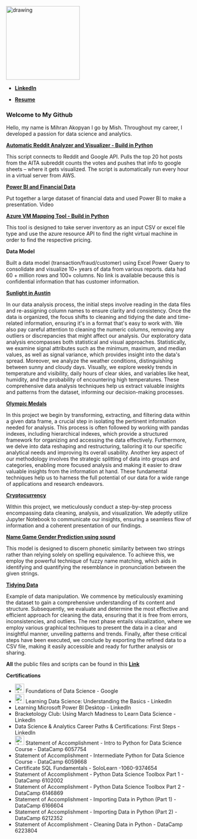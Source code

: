 ﻿<img src="https://media.licdn.com/dms/image/D5635AQGQ6pYxVhpz4g/profile-framedphoto-shrink_400_400/0/1697559426290?e=1698184800&v=beta&t=0ShcTd5mc8Vn8G5R-8tQDi0pS52sF-sTGdp9PWgFZEY" alt="drawing" width="200"/>

- **[LinkedIn](https://www.linkedin.com/in/mish-akopyan/)**

- **[Resume](https://drive.google.com/file/d/1-9g74Od3YKRUEKrJ_ALE0_nHVHFxscs0/view?usp=share_link)**


### Welcome to My Github

Hello, my name is Mihran Akopyan I go by Mish. Throughout my career, I developed a passion for data science and analytics.

**[Automatic Reddit Analyzer and Visualizer - Build in Python](https://docs.google.com/spreadsheets/d/e/2PACX-1vSGATLkDaSs9x3OhYfOsgm8Xwic61eXyqG1NZ-Y40QHg4UZlk9L1XikWOVY0QGPi71KlRtVO_eUZUAE/pubchart?oid=1753950542&format=interactive)**

This script connects to Reddit and Google API. Pulls the top 20 hot posts from the AITA subreddit counts the votes and pushes that info to google sheets – where it gets visualized. The script is automatically run every hour in a virtual server from AWS.

**[Power BI and Financial Data ](https://youtu.be/NEpZe8PdqW8?list=PLyIglp94oFaoDm_jpBwIuLI7JBrdkQlGq)**

Put together a large dataset of financial data and used Power BI to make a presentation. Video

**[Azure VM Mapping Tool - Build in Python](https://github.com/imihran/portfolio/tree/master/Public%20Project%20Files/mapping-tool)**

This tool is designed to take server inventory as an input CSV or excel file type and use the azure resource API to find the right virtual machine in order to find the respective pricing. 

**Data Model**

Built a data model (transaction/fraud/customer) using Excel Power Query to consolidate and visualize 10+ years of data from various reports. data had 60 + million rows and 100+ columns. No link is available because this is confidential information that has customer information.    

 
**[Sunlight in Austin](https://github.com/imihran/portfolio/blob/master/Public%20Project%20Files/Data%20shaping%20manipulating%20cleaning%20examples/Cleaning%20Data%20and%20Analysis%20-%20Sunlight%20in%20Austin.ipynb)**

In our data analysis process, the initial steps involve reading in the data files and re-assigning column names to ensure clarity and consistency. Once the data is organized, the focus shifts to cleaning and tidying the date and time-related information, ensuring it's in a format that's easy to work with. We also pay careful attention to cleaning the numeric columns, removing any outliers or discrepancies that might affect our analysis. Our exploratory data analysis encompasses both statistical and visual approaches. Statistically, we examine signal attributes such as the minimum, maximum, and median values, as well as signal variance, which provides insight into the data's spread. Moreover, we analyze the weather conditions, distinguishing between sunny and cloudy days. Visually, we explore weekly trends in temperature and visibility, daily hours of clear skies, and variables like heat, humidity, and the probability of encountering high temperatures. These comprehensive data analysis techniques help us extract valuable insights and patterns from the dataset, informing our decision-making processes.
 
**[ Olympic Medals](https://github.com/imihran/portfolio/blob/master/Public%20Project%20Files/Data%20shaping%20manipulating%20cleaning%20examples/Data%20Manipulation%20(Python)%20-%20Olympic%20Medals.ipynb)**

In this project we begin by transforming, extracting, and filtering data within a given data frame, a crucial step in isolating the pertinent information needed for analysis. This process is often followed by working with pandas indexes, including hierarchical indexes, which provide a structured framework for organizing and accessing the data effectively. Furthermore, we delve into data reshaping and restructuring, tailoring it to our specific analytical needs and improving its overall usability. Another key aspect of our methodology involves the strategic splitting of data into groups and categories, enabling more focused analysis and making it easier to draw valuable insights from the information at hand. These fundamental techniques help us to harness the full potential of our data for a wide range of applications and research endeavors.
 
**[Cryptocurrency](https://github.com/imihran/portfolio/blob/master/Public%20Project%20Files/Data%20shaping%20manipulating%20cleaning%20examples/Exploring%20the%20Bitcoin%20Cryptocurrency%20Market.ipynb)**
 
Within this project, we meticulously conduct a step-by-step process encompassing data cleaning, analysis, and visualization. We adeptly utilize Jupyter Notebook to communicate our insights, ensuring a seamless flow of information and a coherent presentation of our findings.

**[Name Game Gender Prediction using sound](https://github.com/imihran/portfolio/blob/master/Public%20Project%20Files/Data%20shaping%20manipulating%20cleaning%20examples/Name%20Game_%20Gender%20Prediction%20using%20Sound.ipynb)**

This model is designed to discern phonetic similarity between two strings rather than relying solely on spelling equivalence. To achieve this, we employ the powerful technique of fuzzy name matching, which aids in identifying and quantifying the resemblance in pronunciation between the given strings.
 
**[Tidying Data](https://github.com/imihran/portfolio/blob/master/Public%20Project%20Files/Data%20shaping%20manipulating%20cleaning%20examples/Tidying%20Data%20-%20Life%20exepctancy.ipynb)**

Example of data manipulation. We commence by meticulously examining the dataset to gain a comprehensive understanding of its content and structure. Subsequently, we evaluate and determine the most effective and efficient approach for cleaning the data, ensuring that it is free from errors, inconsistencies, and outliers. The next phase entails visualization, where we employ various graphical techniques to present the data in a clear and insightful manner, unveiling patterns and trends. Finally, after these critical steps have been executed, we conclude by exporting the refined data to a CSV file, making it easily accessible and ready for further analysis or sharing.

**All** the public files and scripts can be found in this **[Link](https://github.com/imihran/portfolio/tree/master/Public%20Project%20Files)**

**Certifications** 
   - <img src="https://lh3.googleusercontent.com/COxitqgJr1sJnIDe8-jiKhxDx1FrYbtRHKJ9z_hELisAlapwE9LUPh6fcXIfb5vwpbMl4xl9H9TRFPc5NOO8Sb3VSgIBrfRYvW6cUA" alt="drawing" width="25"/> Foundations of Data Science - Google
   - <img src="https://upload.wikimedia.org/wikipedia/commons/8/81/LinkedIn_icon.svg" alt="drawing" width="25"/> Learning Data Science: Understanding the Basics - LinkedIn
   - Learning Microsoft Power BI Desktop - LinkedIn
   - Bracketology Club: Using March Madness to Learn Data Science - LinkedIn 
   - Data Science & Analytics Career Paths & Certifications: First Steps - LinkedIn 
   - <img src="https://images.crunchbase.com/image/upload/c_lpad,h_170,w_170,f_auto,b_white,q_auto:eco,dpr_1/hq30ze9287y9ztkmcdhy" alt="drawing" width="25"/> Statement of Accomplishment - Intro to Python for Data Science Course - DataCamp 6057754
   - Statement of Accomplishment - Intermediate Python for Data Science Course - DataCamp 6059668
   - Certificate SQL Fundamentals - SoloLearn -1060-9374654
   - Statement of Accomplishment - Python Data Science Toolbox Part 1 - DataCamp 6102002
   - Statement of Accomplishment - Python Data Science Toolbox Part 2 - DataCamp 6146869
   - Statement of Accomplishment - Importing Data in Python (Part 1) - DataCamp 6166604
   - Statement of Accomplishment - Importing Data in Python (Part 2) - DataCamp 6212352
   - Statement of Accomplishment - Cleaning Data in Python - DataCamp 6223804
